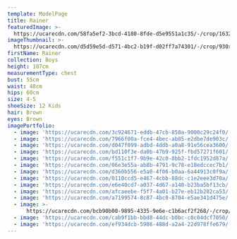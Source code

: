 ```yaml
---
template: ModelPage
title: Rainer
featuredImage: >-
  https://ucarecdn.com/58fa5ef2-3bcd-4180-8fde-d5e9551a1c35/-/crop/1632x1109/0,169/-/preview/
imageThumbnail: >-
  https://ucarecdn.com/d5d59e5d-d571-4bc2-b19f-d02ff7a74301/-/crop/930x1151/406,499/-/preview/
firstName: Rainer
collection: Boys
height: 107cm
measurementType: chest
bust: 55cm
waist: 48cm
hips: 60cm
size: 4-5
shoeSize: 12 Kids
hair: Brown
eyes: Brown
imagePortfolio:
  - image: 'https://ucarecdn.com/3c924671-eddb-47cb-850a-9000c29c24f0/'
  - image: 'https://ucarecdn.com/7966f00a-fce4-4bec-ab85-e2dbe7de903c/'
  - image: 'https://ucarecdn.com/d047f099-adbd-4ddb-a0a8-91e56cea3600/'
  - image: 'https://ucarecdn.com/bd110f3e-da0b-47b9-925f-fbd57271f601/'
  - image: 'https://ucarecdn.com/f551c1f7-9b9e-42c0-8bb2-1fdc1952d87a/'
  - image: 'https://ucarecdn.com/06e3e55a-ab8b-4791-9c78-e18edccec7b1/'
  - image: 'https://ucarecdn.com/d360b556-e5a0-4f06-b0aa-6a44913c0f9a/'
  - image: 'https://ucarecdn.com/0110ccd5-e467-4cbb-88dc-c1e2eee3d70a/'
  - image: 'https://ucarecdn.com/e6e40cd7-a037-4d67-a140-b23ba5bf13cb/'
  - image: 'https://ucarecdn.com/afcaeebe-f5f7-4a01-b27e-eb12b282ca53/'
  - image: 'https://ucarecdn.com/a7199574-8c87-4bc0-8704-e5ae341d475e/'
  - image: >-
      https://ucarecdn.com/bcb90b00-9895-4335-9e6e-c1b6acf2f268/-/crop/1367x1554/68,0/-/preview/
  - image: 'https://ucarecdn.com/cab9f1bb-bbd8-44dc-b0bc-c0c04dcf7050/'
  - image: 'https://ucarecdn.com/ef934dcb-5986-488d-a2a4-22d978ffe679/'
---
```


